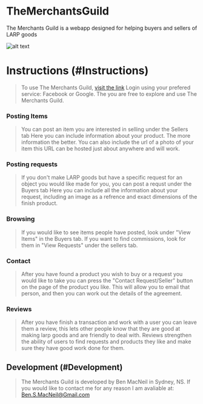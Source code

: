 TheMerchantsGuild
===================
The Merchants Guild is a webapp designed for helping buyers and sellers of LARP goods 

![alt text](http://i.imgur.com/gZQiwGE.jpg)


# Instructions (#Instructions)
> To use The Merchants Guild, [visit the link](lv20bard.github.io/TheMerchantsGuild)
Login using your prefered service: Facebook or Google. 
The you are free to explore and use The Merchants Guild.

### Posting Items
> You can post an item you are interested in selling under the Sellers tab
Here you can include information about your product. The more information the better. You can also include the url of a photo of your item this URL can be hosted just about anywhere and will work.

### Posting requests
> If you don't make LARP goods but have a specific request for an object you would like made for you, you can post a requst under the Buyers tab
Here you can include all the information about your request, including an image as a refrence and exact dimensions of the finish product.

### Browsing
> If you would like to see items people have posted, look under "View Items" in the Buyers tab.
If you want to find commissions, look for them in "View Requests" under the sellers tab.

### Contact
> After you have found a product you wish to buy or a request you would like to take you can press the "Contact Request/Seller" button on the page of the product you like. 
This will allow you to email that person, and then you can work out the details of the agreement.

### Reviews
> After you have finish a transaction and work with a user you can leave them a review, this lets other people know that they are good at making larp goods and are friendly to deal with. 
Reviews strengthen the ability of users to find requests and products they like and make sure they have good work done for them. 

## Development (#Development)
> The Merchants Guild is developed by Ben MacNeil in Sydney, NS.
If you would like to contact me for any reason I am avaliable at: Ben.S.MacNeil@Gmail.com 
